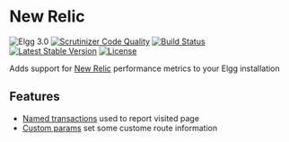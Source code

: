 New Relic
=========

![Elgg 3.0](https://img.shields.io/badge/Elgg-3.0-green.svg)
[![Scrutinizer Code Quality](https://scrutinizer-ci.com/g/ColdTrick/newrelic/badges/quality-score.png?b=master)](https://scrutinizer-ci.com/g/ColdTrick/newrelic/?branch=master)
[![Build Status](https://scrutinizer-ci.com/g/ColdTrick/newrelic/badges/build.png?b=master)](https://scrutinizer-ci.com/g/ColdTrick/newrelic/build-status/master)
[![Latest Stable Version](https://poser.pugx.org/coldtrick/newrelic/v/stable.svg)](https://packagist.org/packages/coldtrick/newrelic)
[![License](https://poser.pugx.org/coldtrick/newrelic/license.svg)](https://packagist.org/packages/coldtrick/newrelic)

Adds support for [New Relic][newrelic] performance metrics to your Elgg installation

Features
--------

- [Named transactions][php_api_named] used to report visited page
- [Custom params][php_api_custom] set some custome route information

[newrelic]: https://docs.newrelic.com/docs/agents/php-agent
[php_api_named]: https://docs.newrelic.com/docs/agents/php-agent/php-agent-api/newrelic_name_transaction
[php_api_custom]: https://docs.newrelic.com/docs/agents/php-agent/php-agent-api/newrelic_add_custom_parameter
